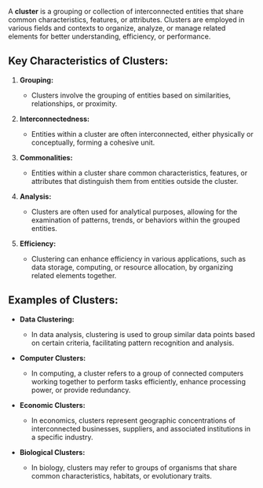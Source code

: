 A **cluster** is a grouping or collection of interconnected entities that share common characteristics, features, or attributes. Clusters are employed in various fields and contexts to organize, analyze, or manage related elements for better understanding, efficiency, or performance.

## Key Characteristics of Clusters:

1. **Grouping:**
   - Clusters involve the grouping of entities based on similarities, relationships, or proximity.

2. **Interconnectedness:**
   - Entities within a cluster are often interconnected, either physically or conceptually, forming a cohesive unit.

3. **Commonalities:**
   - Entities within a cluster share common characteristics, features, or attributes that distinguish them from entities outside the cluster.

4. **Analysis:**
   - Clusters are often used for analytical purposes, allowing for the examination of patterns, trends, or behaviors within the grouped entities.

5. **Efficiency:**
   - Clustering can enhance efficiency in various applications, such as data storage, computing, or resource allocation, by organizing related elements together.

## Examples of Clusters:

- **Data Clustering:**
  - In data analysis, clustering is used to group similar data points based on certain criteria, facilitating pattern recognition and analysis.

- **Computer Clusters:**
  - In computing, a cluster refers to a group of connected computers working together to perform tasks efficiently, enhance processing power, or provide redundancy.

- **Economic Clusters:**
  - In economics, clusters represent geographic concentrations of interconnected businesses, suppliers, and associated institutions in a specific industry.

- **Biological Clusters:**
  - In biology, clusters may refer to groups of organisms that share common characteristics, habitats, or evolutionary traits.
